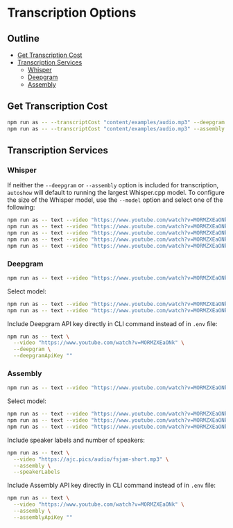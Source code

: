 # Transcription Options

## Outline

- [Get Transcription Cost](#get-transcription-cost)
- [Transcription Services](#transcription-services)
  - [Whisper](#whisper)
  - [Deepgram](#deepgram)
  - [Assembly](#assembly)

## Get Transcription Cost

```bash
npm run as -- --transcriptCost "content/examples/audio.mp3" --deepgram
npm run as -- --transcriptCost "content/examples/audio.mp3" --assembly
```

## Transcription Services

### Whisper

If neither the `--deepgram` or `--assembly` option is included for transcription, `autoshow` will default to running the largest Whisper.cpp model. To configure the size of the Whisper model, use the `--model` option and select one of the following:

```bash
npm run as -- text --video "https://www.youtube.com/watch?v=MORMZXEaONk" --whisper tiny
npm run as -- text --video "https://www.youtube.com/watch?v=MORMZXEaONk" --whisper base
npm run as -- text --video "https://www.youtube.com/watch?v=MORMZXEaONk" --whisper small
npm run as -- text --video "https://www.youtube.com/watch?v=MORMZXEaONk" --whisper medium
npm run as -- text --video "https://www.youtube.com/watch?v=MORMZXEaONk" --whisper large-v3-turbo
```

### Deepgram

```bash
npm run as -- text --video "https://www.youtube.com/watch?v=MORMZXEaONk" --deepgram
```

Select model:

```bash
npm run as -- text --video "https://www.youtube.com/watch?v=MORMZXEaONk" --deepgram nova-3
npm run as -- text --video "https://www.youtube.com/watch?v=MORMZXEaONk" --deepgram nova-2
```

Include Deepgram API key directly in CLI command instead of in `.env` file:

```bash
npm run as -- text \
  --video "https://www.youtube.com/watch?v=MORMZXEaONk" \
  --deepgram \
  --deepgramApiKey ""
```

### Assembly

```bash
npm run as -- text --video "https://www.youtube.com/watch?v=MORMZXEaONk" --assembly
```

Select model:

```bash
npm run as -- text --video "https://www.youtube.com/watch?v=MORMZXEaONk" --assembly nano
npm run as -- text --video "https://www.youtube.com/watch?v=MORMZXEaONk" --assembly slam-1
npm run as -- text --video "https://www.youtube.com/watch?v=MORMZXEaONk" --assembly universal
```

Include speaker labels and number of speakers:

```bash
npm run as -- text \
  --video "https://ajc.pics/audio/fsjam-short.mp3" \
  --assembly \
  --speakerLabels
```

Include Assembly API key directly in CLI command instead of in `.env` file:

```bash
npm run as -- text \
  --video "https://www.youtube.com/watch?v=MORMZXEaONk" \
  --assembly \
  --assemblyApiKey ""
```